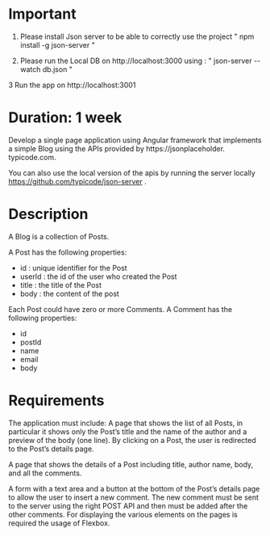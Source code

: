 # Important
1. Please install Json server to be able to correctly use the project
" npm install -g json-server "
 
2. Please run the Local DB on http://localhost:3000 using  : " json-server --watch db.json "

3 Run the app on http://localhost:3001

# Duration: 1 week
Develop a single page application using Angular framework that implements a simple Blog using the APIs provided by https://jsonplaceholder.
typicode.com. 

You can also use the local version of the apis by running the server locally https://github.com/typicode/json-server .
# Description

A Blog is a collection of Posts.

A Post has the following properties:
- id : unique identifier for the Post
- userId : the id of the user who created the Post
- title : the title of the Post
- body : the content of the post

Each Post could have zero or more Comments. A Comment has the following properties:
- id
- postId
- name
- email
- body

# Requirements
The application must include:
A page that shows the list of all Posts, in particular it shows only the Post’s title and the name of the author and a preview of the body (one line).
By clicking on a Post, the user is redirected to the Post’s details page.

A page that shows the details of a Post including title, author name, body, and all the comments.

A form with a text area and a button at the bottom of the Post’s details page to allow the user to insert a new comment. The new
comment must be sent to the server using the right POST API and then must be added after the other comments.
For displaying the various elements on the pages is required the usage of Flexbox.
